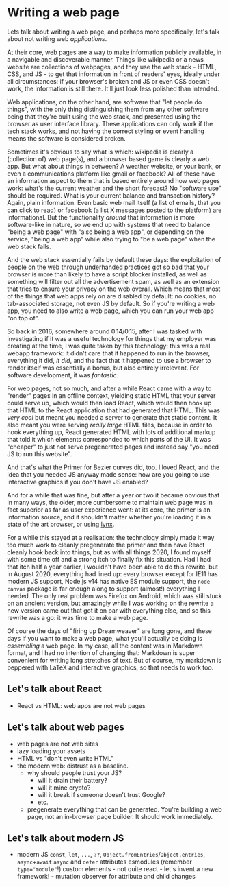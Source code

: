 # Writing a web page

Lets talk about writing a web page, and perhaps more specifically, let's talk about not writing web _applications_.

At their core, web pages are a way to make information publicly available, in a navigable and discoverable manner. Things like wikipedia or a news website are collections of webpages, and they use the web stack - HTML, CSS, and JS - to get that information in front of readers' eyes, ideally under all circumstances: if your browser's broken and JS or even CSS doesn't work, the information is still there. It'll just look less polished than intended.

Web applications, on the other hand, are software that "let people do things", with the only thing distinguishing them from any other software being that they're built using the web stack, and presented using the browser as user interface library. These applications can only work if the tech stack works, and not having the correct styling or event handling means the software is considered broken.

Sometimes it's obvious to say what is which: wikipedia is clearly a (collection of) web page(s), and a browser based game is clearly a web app. But what about things in between? A weather website, or your bank, or even a communications platform like gmail or facebook? All of these have an information aspect to them that is based entirely around how web pages work: what's the current weather and the short forecast? No "software use" should be required. What is your current balance and transaction history? Again, plain information. Even basic web mail itself (a list of emails, that you can click to read) or facebook (a list X messages posted to the platform) are informational. But the functionality _around_ that information is more software-like in nature, so we end up with systems that need to balance "being a web page" with "also being a web app", or depending on the service, "being a web app" while also trying to "be a web page" when the web stack fails.

And the web stack essentially fails by default these days: the exploitation of people on the web through underhanded practices got so bad that your browser is more than likely to have a script blocker installed, as well as something will filter out all the advertisement spam, as well as an extension that tries to ensure your privacy on the web overall. Which means that most of the things that web apps rely on are disabled by default: no cookies, no tab-associated storage, not even JS by default. So if you're writing a web app, you need to also write a web page, which you can run your web app "on top of".

So back in 2016, somewhere around 0.14/0.15, after I was tasked with investigating if it was a useful technology for things that my employer was creating at the time, I was quite taken by this technology: this was a real webapp framework: it didn't care that it happened to run in the browser, everything it did, _it did_, and the fact that it happened to use a browser to render itself was essentially a bonus, but also entirely irrelevant. For software development, it was _fantastic_.

For web pages, not so much, and after a while React came with a way to "render" pages in an offline context, yielding static HTML that your server could serve up, which would then load React, which would then hook up that HTML to the React application that had generated that HTML. This was _very cool_ but meant you needed a server to generate that static content. It also meant you were serving _really large_ HTML files, because in order to hook everything up, React generated HTML with lots of additional markup that told it which elements corresponded to which parts of the UI. It was "cheaper" to just not serve pregenerated pages and instead say "you need JS to run this website".

And that's what the Primer for Bezier curves did, too. I loved React, and the idea that you needed JS anyway made sense: how are you going to use interactive graphics if you don't have JS enabled?

And for a while that was fine, but after a year or two it became obvious that in many ways, the older, more cumbersome to maintain web page was in fact superior as far as user experience went: at its core, the primer is an information source, and it shouldn't matter whether you're loading it in a state of the art browser, or using [lynx](https://en.wikipedia.org/wiki/Lynx_(web_browser)).

For a while this stayed at a realisation: the technology simply made it way too much work to cleanly pregenerate the primer and then have React cleanly hook back into things, but as with all things 2020, I found myself with some time off and a strong itch to finally fix this situation. Had I had that itch half a year earlier, I wouldn't have been able to do this rewrite, but in August 2020, everything had lined up: every browser except for IE11 has modern JS support, Node.js v14 has native ES module support, the `node-canvas` package is far enough along to support (almost!) everything I needed. The only real problem was Firefox on Android, which was still stuck on an ancient version, but amazingly while I was working on the rewrite a new version came out that got it on par with everything else, and so this rewrite was a go: it was time to make a web page.

Of course the days of "firing up Dreamweaver" are long gone, and these days if you want to make a web page, what you'll actually be doing is _assembling_ a web page. In my case, all the content was in Markdown format, and I had no intention of changing that: Markdown is super convenient for writing long stretches of text. But of course, my markdown is peppered with LaTeX and interactive graphics, so that needs to work too.





## Let's talk about React

- React vs HTML: web apps are not web pages

## Let's talk about web pages

- web pages are not web sites
- lazy loading your assets
- HTML vs "don't even write HTML"
- the modern web: distrust as a baseline.
    - why should people trust your JS?
        - will it drain their battery?
        - will it mine crypto?
        - will it break if someone doesn't trust Google?
        - etc.
    - pregenerate everything that can be generated. You're building a web page, not an in-browser page builder. It should work immediately.

## Let's talk about modern JS

- modern JS
    `const`, `let`, `...`, `??`, `Object.fromEntries`/`Object.entries`, `async`+`await`
    `async` and `defer` attributes
    esmodules (remember `type="module"`!)
    custom elements
        - not quite react
        - let's invent a new framework!
            - mutation observer for attribute and child changes


